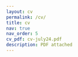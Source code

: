 ```yaml
---
layout: cv
permalink: /cv/
title: cv
nav: true
nav_order: 5
cv_pdf: cv-july24.pdf
description: PDF attached
---
```

